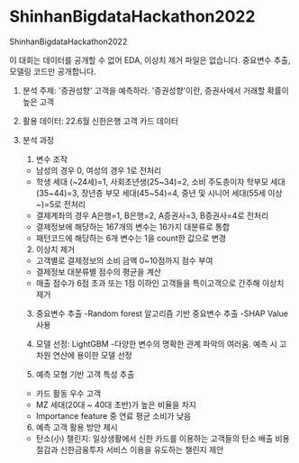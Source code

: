 # ShinhanBigdataHackathon2022
ShinhanBigdataHackathon2022 

이 대회는 데이터를 공개할 수 없어 EDA, 이상치 제거 파일은 없습니다.
중요변수 추출, 모델링 코드만 공개합니다. 

1. 분석 주제: '증권성향' 고객을 예측하라. '증권성향'이란, 증권사에서 거래할 확률이 높은 고객 

2. 활용 데이터: 22.6월 신한은행 고객 카드 데이터 

3. 분석 과정 

   1) 변수 조작
   - 남성의 경우 0, 여성의 경우 1로 전처리 
   - 학생 세대 (~24세)=1, 사회초년생(25~34)=2, 소비 주도층이자 학부모 세대(35~44)=3, 장년층 부모 세대(45~54)=4, 중년 및 시니어 세대(55세 이상~)=5로 전처리
   - 결제계좌의 경우 A은행=1, B은행=2, A증권사=3, B증권사=4로 전처리
   - 결제정보에 해당하는 167개의 변수는 16가지 대분류로 통합 
   - 패턴코드에 해당하는 6개 변수는 1을 count한 값으로 변경 
   
   2) 이상치 제거 
   - 고객별로 결제정보의 소비 금액 0~10점까지 점수 부여 
   - 결제정보 대분류별 점수의 평균을 계산
   - 매출 점수가 6점 초과 또는 1점 이하인 고객들을 특이고객으로 간주해 이상치 제거 
   
   3) 중요변수 추출
   -Random forest 알고리즘 기반 중요변수 추출 
   -SHAP Value 사용 
   
   4) 모델 선정: LightGBM 
   -다양한 변수의 명확한 관계 파악의 여러움. 예측 시 고차원 연산에 용이한 모델 선정 
   
   5) 예측 모형 기반 고객 특성 추출 
   - 카드 활동 우수 고객 
   - MZ 세대(20대 ~ 40대 초반)가 높은 비율을 차지 
   - Importance feature 중 연료 평균 소비가 낮음 
   
   6) 예측 고객 활용 방안 제시 
   - 탄소(小) 챌린지: 일상생활에서 신한 카드를 이용하는 고객들의 탄소 배출 비용 절감과 신한금융투자 서비스 이용을 유도하는 챌린지 제안 
